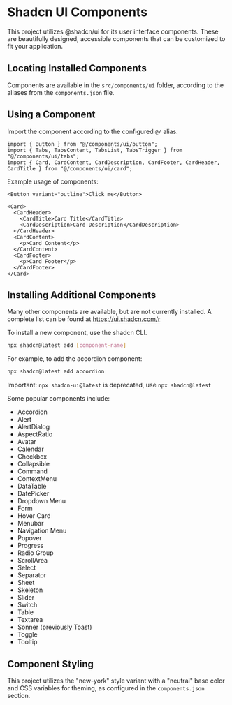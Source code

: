 # Shadcn UI Components

This project utilizes @shadcn/ui for its user interface components. These are beautifully designed, accessible components that can be customized to fit your application.

## Locating Installed Components

Components are available in the `src/components/ui` folder, according to the aliases from the `components.json` file.

## Using a Component

Import the component according to the configured `@/` alias.

```tsx
import { Button } from "@/components/ui/button";
import { Tabs, TabsContent, TabsList, TabsTrigger } from "@/components/ui/tabs";
import { Card, CardContent, CardDescription, CardFooter, CardHeader, CardTitle } from "@/components/ui/card";
```

Example usage of components:

```tsx
<Button variant="outline">Click me</Button>

<Card>
  <CardHeader>
    <CardTitle>Card Title</CardTitle>
    <CardDescription>Card Description</CardDescription>
  </CardHeader>
  <CardContent>
    <p>Card Content</p>
  </CardContent>
  <CardFooter>
    <p>Card Footer</p>
  </CardFooter>
</Card>
```

## Installing Additional Components

Many other components are available, but are not currently installed. A complete list can be found at https://ui.shadcn.com/r

To install a new component, use the shadcn CLI.

```bash
npx shadcn@latest add [component-name]
```

For example, to add the accordion component:

```bash
npx shadcn@latest add accordion
```

Important: `npx shadcn-ui@latest` is deprecated, use `npx shadcn@latest`

Some popular components include:

- Accordion
- Alert
- AlertDialog
- AspectRatio
- Avatar
- Calendar
- Checkbox
- Collapsible
- Command
- ContextMenu
- DataTable
- DatePicker
- Dropdown Menu
- Form
- Hover Card
- Menubar
- Navigation Menu
- Popover
- Progress
- Radio Group
- ScrollArea
- Select
- Separator
- Sheet
- Skeleton
- Slider
- Switch
- Table
- Textarea
- Sonner (previously Toast)
- Toggle
- Tooltip

## Component Styling

This project utilizes the "new-york" style variant with a "neutral" base color and CSS variables for theming, as configured in the `components.json` section.
